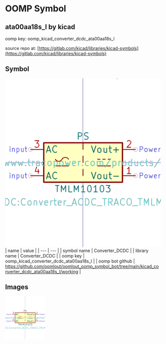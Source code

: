 # OOMP Symbol  
## ata00aa18s_l  by kicad  
  
oomp key: oomp_kicad_converter_dcdc_ata00aa18s_l  
  
source repo at: [https://gitlab.com/kicad/libraries/kicad-symbols](https://gitlab.com/kicad/libraries/kicad-symbols)  
## Symbol  
  
[![working.png](working_600.png)](working.png)  
| name | value | 
| --- | --- | 
| symbol name | Converter_DCDC | 
| library name | Converter_DCDC | 
| oomp key | oomp_kicad_converter_dcdc_ata00aa18s_l | 
| oomp bot github | https://github.com/oomlout/oomlout_oomp_symbol_bot/tree/main/kicad_converter_dcdc_ata00aa18s_l/working | 
## Images  
  
[![working.png](working_140.png)](working.png)  
